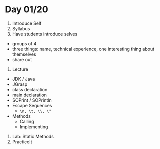 # Day 01/20

1. Introduce Self
1. Syllabus
1. Have students introduce selves
  + groups of 4
  + three things: name, technical experience, one interesting thing about themselves
  + share out
1. Lecture
  - JDK / Java
  - JGrasp
  - class declaration
  - main declaration
  - SOPrint / SOPrintln
  - Escape Sequences
    - `\n, \t, \\, \"`
  - Methods
    - Calling
    - Implementing
1. Lab: Static Methods
1. PracticeIt
